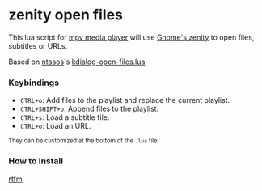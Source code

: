 # zenity open files

This lua script for [mpv media player](https://mpv.io/) will use [Gnome's zenity](https://help.gnome.org/users/zenity/) to open files, subtitles or URLs.

Based on [ntasos](https://github.com/ntasos)'s [kdialog-open-files.lua](https://gist.github.com/ntasos/d1d846abd7d25e4e83a78d22ee067a22).

### Keybindings

+ `CTRL+o`: Add files to the playlist and replace the current playlist.
+ `CTRL+SHIFT+o`: Append files to the playlist.
+ `CTRL+s`: Load a subtitle file.
+ `CTRL+o`: Load an URL.

<sub>They can be customized at the bottom of the `.lua` file.</sub>


### How to Install

[rtfm](https://mpv.io/manual/master/#script-location)
